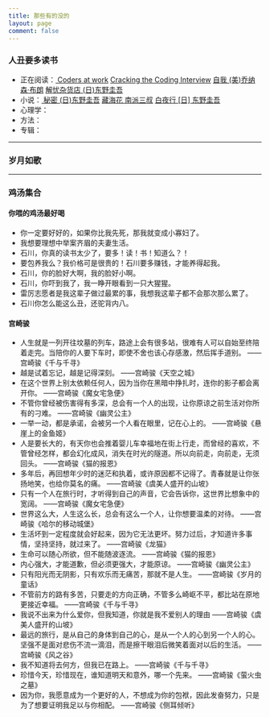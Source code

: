 ```yaml
---
title: 那些有的没的
layout: page
comment: false
---
```



### <i class="fa fa-book"></i> 人丑要多读书
* 正在阅读：[<i class="fa fa-paperclip"></i> Coders at work]() [<i class="fa fa-paperclip"></i> Cracking the Coding Interview](https://book.douban.com/subject/4941558/) [<i class="fa fa-paperclip"></i> 自我 (美)乔纳森·布朗](https://book.douban.com/subject/1193622/) [<i class="fa fa-paperclip"></i> 解忧杂货店 (日)东野圭吾](https://book.douban.com/subject/25862578/)
* 小说：[<i class="fa fa-paperclip"></i> 秘密 (日)东野圭吾](https://book.douban.com/subject/25720041/)  [<i class="fa fa-paperclip"></i>藏海花 南派三叔](https://book.douban.com/subject/11528339/)  [<i class="fa fa-paperclip"></i>白夜行 [日] 东野圭吾](https://book.douban.com/subject/3259440/) 
* 心理学：
* 方法：
* 专辑：
---

### <i class="fa fa-music"></i> 岁月如歌

---

### <i class="fa fa-quote-left"></i> 鸡汤集合

#### 你喂的鸡汤最好喝
* 你一定要好好的，如果你比我先死，那我就变成小寡妇了。
* 我想要理想中举案齐眉的夫妻生活。
* 石川，你真的读书太少了，要多！读！书！知道么？！
* 要包养我么？我价格可是很贵的！石川要多赚钱，才能养得起我。
* 石川，你的脸好大啊，我的脸好小啊。
* 石川，你吓到我了，我一睁开眼看到一只大猩猩。
* 雷厉志愿者是我这辈子做过最累的事，我想我这辈子都不会那次那么累了。
* 石川你怎么能这么丑，还驼背内八。

#### 宫崎骏
* 人生就是一列开往坟墓的列车，路途上会有很多站，很难有人可以自始至终陪着走完。当陪你的人要下车时，即使不舍也该心存感激，然后挥手道别。 ——宫崎骏《千与千寻》
* 越是试着忘记，越是记得深刻。 ——宫崎骏《天空之城》
* 在这个世界上别太依赖任何人，因为当你在黑暗中挣扎时，连你的影子都会离开你。 ——宫崎骏《魔女宅急便》
* 不管你曾经被伤害得有多深，总会有一个人的出现，让你原谅之前生活对你所有的刁难。 ——宫崎骏《幽灵公主》
* 一举一动，都是承诺，会被另一个人看在眼里，记在心上的。 ——宫崎骏《悬崖上的金鱼姬》
* 人是要长大的，有天你也会推着婴儿车幸福地在街上行走，而曾经的喜欢，不管曾经怎样，都会幻化成风，消失在时光的隧道。所以向前走，向前走，无须回头。 ——宫崎骏《猫的报恩》
* 多年后，再回想年少时的迷茫和执着，或许原因都不记得了。青春就是让你张扬地笑，也给你莫名的痛。 ——宫崎骏《虞美人盛开的山坡》
* 只有一个人在旅行时，才听得到自己的声音，它会告诉你，这世界比想象中的宽阔。 ——宫崎骏《魔女宅急便》
* 世界这么大，人生这么长，总会有这么一个人，让你想要温柔的对待。 ——宫崎骏《哈尔的移动城堡》
* 生活坏到一定程度就会好起来，因为它无法更坏。努力过后，才知道许多事情，坚持坚持，就过来了。 ——宫崎骏《龙猫》
* 生命可以随心所欲，但不能随波逐流。 ——宫崎骏《猫的报恩》　
* 内心强大，才能道歉，但必须更强大，才能原谅。 ——宫崎骏《幽灵公主》
* 只有阳光而无阴影，只有欢乐而无痛苦，那就不是人生。 ——宫崎骏《岁月的童话》
* 不管前方的路有多苦，只要走的方向正确，不管多么崎岖不平，都比站在原地更接近幸福。 ——宫崎骏《千与千寻》
* 我说不出来为什么爱你，但我知道，你就是我不爱别人的理由 ——宫崎骏《虞美人盛开的山坡》
* 最远的旅行，是从自己的身体到自己的心，是从一个人的心到另一个人的心。坚强不是面对悲伤不流一滴泪，而是擦干眼泪后微笑着面对以后的生活。 ——宫崎骏《风之谷》
* 我不知道将去何方，但我已在路上。 ——宫崎骏《千与千寻》
* 珍惜今天，珍惜现在，谁知道明天和意外，哪一个先来。 ——宫崎骏《萤火虫之墓》
* 因为你，我愿意成为一个更好的人，不想成为你的包袱，因此发奋努力，只是为了想要证明我足以与你相配。 ——宫崎骏《侧耳倾听》

